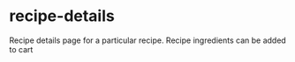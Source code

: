 # recipe-details
Recipe details page for a particular recipe. Recipe ingredients can be added to cart

